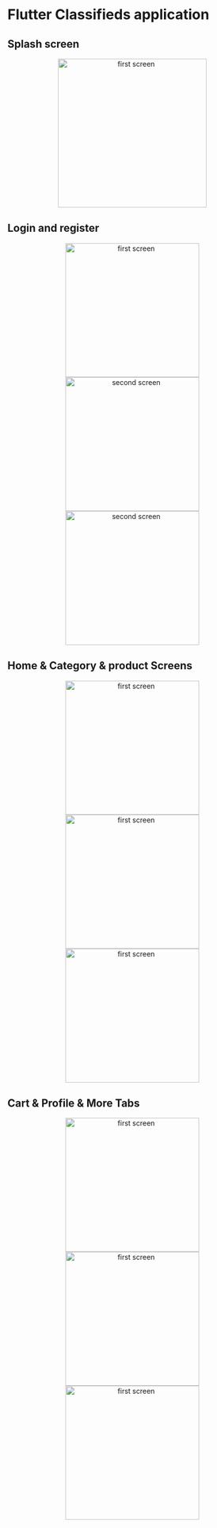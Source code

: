 # Flutter Classifieds application

## Splash screen
<p align="center">
  <img src="https://github.com/hassan-thabet/Flutter-Market/blob/master/screenshots/splash.png" width="300" title="first screen">

</p>

## Login and register
<p align="center">
  <img src="https://github.com/hassan-thabet/Flutter-Market/blob/master/screenshots/login.png" width="270" title="first screen">
  <img src="https://github.com/hassan-thabet/Flutter-Market/blob/master/screenshots/register.png" width="270" title="second screen">
  <img src="https://github.com/hassan-thabet/Flutter-Market/blob/master/screenshots/error_message.png" width="270" title="second screen">
</p>


## Home & Category & product Screens
<p align="center">
  <img src="https://github.com/hassan-thabet/Flutter-Market/blob/master/screenshots/home.png" width="270" title="first screen">
  <img src="https://github.com/hassan-thabet/Flutter-Market/blob/master/screenshots/category.png" width="270" title="first screen">
  <img src="https://github.com/hassan-thabet/Flutter-Market/blob/master/screenshots/product.png" width="270" title="first screen">
</p>

## Cart & Profile & More Tabs
<p align="center">
  <img src="https://github.com/hassan-thabet/Flutter-Market/blob/master/screenshots/cart.png" width="270" title="first screen">
  <img src="https://github.com/hassan-thabet/Flutter-Market/blob/master/screenshots/more.png" width="270" title="first screen">
  <img src="https://github.com/hassan-thabet/Flutter-Market/blob/master/screenshots/profile.png" width="270" title="first screen">
</p>
